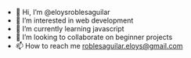 - 👋 Hi, I’m @eloysroblesaguilar
- 👀 I’m interested in web development
- 🌱 I’m currently learning javascript
- 💞️ I’m looking to collaborate on beginner projects
- 📫 How to reach me roblesaguilar.eloys@gmail.com

<!---
eloysroblesaguilar/eloysroblesaguilar is a ✨ special ✨ repository because its `README.md` (this file) appears on your GitHub profile.
You can click the Preview link to take a look at your changes.
--->
